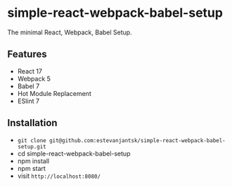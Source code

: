 # simple-react-webpack-babel-setup

The minimal React, Webpack, Babel Setup.

## Features

- React 17
- Webpack 5
- Babel 7
- Hot Module Replacement
- ESlint 7

## Installation

- `git clone git@github.com:estevanjantsk/simple-react-webpack-babel-setup.git`
- cd simple-react-webpack-babel-setup
- npm install
- npm start
- visit `http://localhost:8080/`
